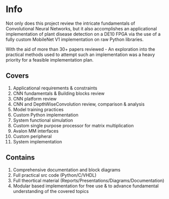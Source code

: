 # Info
Not only does this project review the intricate fundamentals of Convolutional Neural Networks, but it also accomplishes an applicational implementation of plant disease detection on a DE10 FPGA via the use of a fully custom MobileNet V1 implementation on raw Python libraries.

With the aid of more than 30+ papers reviewed - An exploration into the practical methods used to attempt such an implementation was a heavy priority for a feasible implementation plan.

## Covers
1)  Applicational requirements & constraints 
2)  CNN fundamentals & Building blocks review
3)  CNN platform review
4)  CNN and DepthWiseConvolution review, comparison & analysis
5)  Model training practices
6)  Custom Python implementation
7)  System functional simulation
8)  Custom single purpose processor for matrix multiplication
9)  Avalon MM interfaces
10) Custom peripheral
11) System implementation

## Contains
1)  Comprehensive documentation and block diagrams
2)  Full practical src code (Python/C/VHDL)
3)  Full theortical material (Reports/Presentations/Diagrams/Documentation)
4)  Modular based implementation for free use & to advance fundamental understanding of the covered topics
